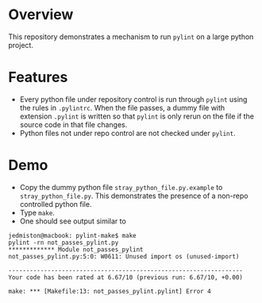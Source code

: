 # Overview
This repository demonstrates a mechanism to run `pylint` on a large python project.

# Features
* Every python file under repository control is run through `pylint` using the rules in `.pylintrc`. When the file passes, a dummy file with extension `.pylint` is written so that `pylint` is only rerun on the file if the source code in that file changes.
* Python files not under repo control are not checked under `pylint`.

# Demo
* Copy the dummy python file `stray_python_file.py.example` to `stray_python_file.py`. This demonstrates the presence of a non-repo controlled python file.
* Type `make`.
* One should see output similar to
```
jedmiston@macbook: pylint-make$ make
pylint -rn not_passes_pylint.py
************* Module not_passes_pylint
not_passes_pylint.py:5:0: W0611: Unused import os (unused-import)

------------------------------------------------------------------
Your code has been rated at 6.67/10 (previous run: 6.67/10, +0.00)

make: *** [Makefile:13: not_passes_pylint.pylint] Error 4
```